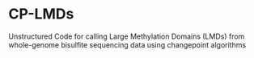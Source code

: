 # CP-LMDs
Unstructured Code for calling Large Methylation Domains (LMDs) from whole-genome bisulfite sequencing data using changepoint algorithms
